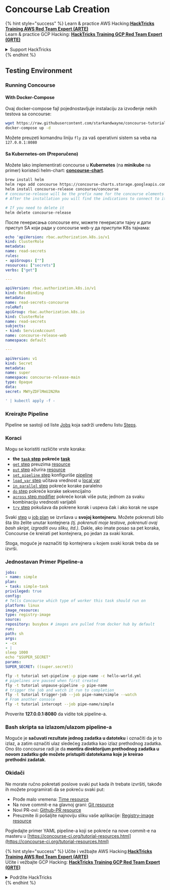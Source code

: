 # Concourse Lab Creation

{% hint style="success" %}
Learn & practice AWS Hacking:<img src="../../.gitbook/assets/image (1).png" alt="" data-size="line">[**HackTricks Training AWS Red Team Expert (ARTE)**](https://training.hacktricks.xyz/courses/arte)<img src="../../.gitbook/assets/image (1).png" alt="" data-size="line">\
Learn & practice GCP Hacking: <img src="../../.gitbook/assets/image (2).png" alt="" data-size="line">[**HackTricks Training GCP Red Team Expert (GRTE)**<img src="../../.gitbook/assets/image (2).png" alt="" data-size="line">](https://training.hacktricks.xyz/courses/grte)

<details>

<summary>Support HackTricks</summary>

* Check the [**subscription plans**](https://github.com/sponsors/carlospolop)!
* **Join the** 💬 [**Discord group**](https://discord.gg/hRep4RUj7f) or the [**telegram group**](https://t.me/peass) or **follow** us on **Twitter** 🐦 [**@hacktricks\_live**](https://twitter.com/hacktricks\_live)**.**
* **Share hacking tricks by submitting PRs to the** [**HackTricks**](https://github.com/carlospolop/hacktricks) and [**HackTricks Cloud**](https://github.com/carlospolop/hacktricks-cloud) github repos.

</details>
{% endhint %}

## Testing Environment

### Running Concourse

#### With Docker-Compose

Ovaj docker-compose fajl pojednostavljuje instalaciju za izvođenje nekih testova sa concourse:
```bash
wget https://raw.githubusercontent.com/starkandwayne/concourse-tutorial/master/docker-compose.yml
docker-compose up -d
```
Možete preuzeti komandnu liniju `fly` za vaš operativni sistem sa veba na `127.0.0.1:8080`

#### Sa Kubernetes-om (Preporučeno)

Možete lako implementirati concourse u **Kubernetes** (na **minikube** na primer) koristeći helm-chart: [**concourse-chart**](https://github.com/concourse/concourse-chart).
```bash
brew install helm
helm repo add concourse https://concourse-charts.storage.googleapis.com/
helm install concourse-release concourse/concourse
# concourse-release will be the prefix name for the concourse elements in k8s
# After the installation you will find the indications to connect to it in the console

# If you need to delete it
helm delete concourse-release
```
После генерисања concourse env, можете генерисати тајну и дати приступ SA који ради у concourse web-у да приступи K8s тајнама:
```yaml
echo 'apiVersion: rbac.authorization.k8s.io/v1
kind: ClusterRole
metadata:
name: read-secrets
rules:
- apiGroups: [""]
resources: ["secrets"]
verbs: ["get"]

---

apiVersion: rbac.authorization.k8s.io/v1
kind: RoleBinding
metadata:
name: read-secrets-concourse
roleRef:
apiGroup: rbac.authorization.k8s.io
kind: ClusterRole
name: read-secrets
subjects:
- kind: ServiceAccount
name: concourse-release-web
namespace: default

---

apiVersion: v1
kind: Secret
metadata:
name: super
namespace: concourse-release-main
type: Opaque
data:
secret: MWYyZDFlMmU2N2Rm

' | kubectl apply -f -
```
### Kreirajte Pipeline

Pipeline se sastoji od liste [Jobs](https://concourse-ci.org/jobs.html) koja sadrži uređenu listu [Steps](https://concourse-ci.org/steps.html).

### Koraci

Mogu se koristiti različite vrste koraka:

* **the** [**`task` step**](https://concourse-ci.org/task-step.html) **pokreće** [**task**](https://concourse-ci.org/tasks.html)
* [`get` step](https://concourse-ci.org/get-step.html) preuzima [resource](https://concourse-ci.org/resources.html)
* [`put` step](https://concourse-ci.org/put-step.html) ažurira [resource](https://concourse-ci.org/resources.html)
* [`set_pipeline` step](https://concourse-ci.org/set-pipeline-step.html) konfiguriše [pipeline](https://concourse-ci.org/pipelines.html)
* [`load_var` step](https://concourse-ci.org/load-var-step.html) učitava vrednost u [local var](https://concourse-ci.org/vars.html#local-vars)
* [`in_parallel` step](https://concourse-ci.org/in-parallel-step.html) pokreće korake paralelno
* [`do` step](https://concourse-ci.org/do-step.html) pokreće korake sekvencijalno
* [`across` step modifier](https://concourse-ci.org/across-step.html#schema.across) pokreće korak više puta; jednom za svaku kombinaciju vrednosti varijabli
* [`try` step](https://concourse-ci.org/try-step.html) pokušava da pokrene korak i uspeva čak i ako korak ne uspe

Svaki [step](https://concourse-ci.org/steps.html) u [job plan](https://concourse-ci.org/jobs.html#schema.job.plan) se izvršava u **svojoj kontejneru**. Možete pokrenuti bilo šta što želite unutar kontejnera _(tj. pokrenuti moje testove, pokrenuti ovaj bash skript, izgraditi ovu sliku, itd.)_. Dakle, ako imate posao sa pet koraka, Concourse će kreirati pet kontejnera, po jedan za svaki korak.

Stoga, moguće je naznačiti tip kontejnera u kojem svaki korak treba da se izvrši.

### Jednostavan Primer Pipeline-a
```yaml
jobs:
- name: simple
plan:
- task: simple-task
privileged: true
config:
# Tells Concourse which type of worker this task should run on
platform: linux
image_resource:
type: registry-image
source:
repository: busybox # images are pulled from docker hub by default
run:
path: sh
args:
- -cx
- |
sleep 1000
echo "$SUPER_SECRET"
params:
SUPER_SECRET: ((super.secret))
```

```bash
fly -t tutorial set-pipeline -p pipe-name -c hello-world.yml
# pipelines are paused when first created
fly -t tutorial unpause-pipeline -p pipe-name
# trigger the job and watch it run to completion
fly -t tutorial trigger-job --job pipe-name/simple --watch
# From another console
fly -t tutorial intercept --job pipe-name/simple
```
Proverite **127.0.0.1:8080** da vidite tok pipeline-a.

### Bash skripta sa izlazom/ulazom pipeline-a

Moguće je **sačuvati rezultate jednog zadatka u datoteku** i označiti da je to izlaz, a zatim označiti ulaz sledećeg zadatka kao izlaz prethodnog zadatka. Ono što concourse radi je da **montira direktorijum prethodnog zadatka u novom zadatku gde možete pristupiti datotekama koje je kreirao prethodni zadatak**.

### Okidači

Ne morate ručno pokretati poslove svaki put kada ih trebate izvršiti, takođe ih možete programirati da se pokreću svaki put:

* Prođe malo vremena: [Time resource](https://github.com/concourse/time-resource/)
* Na nove commit-e na glavnoj grani: [Git resource](https://github.com/concourse/git-resource)
* Novi PR-ovi: [Github-PR resource](https://github.com/telia-oss/github-pr-resource)
* Preuzmite ili pošaljite najnoviju sliku vaše aplikacije: [Registry-image resource](https://github.com/concourse/registry-image-resource/)

Pogledajte primer YAML pipeline-a koji se pokreće na nove commit-e na masteru u [https://concourse-ci.org/tutorial-resources.html](https://concourse-ci.org/tutorial-resources.html)

{% hint style="success" %}
Učite i vežbajte AWS Hacking:<img src="../../.gitbook/assets/image (1).png" alt="" data-size="line">[**HackTricks Training AWS Red Team Expert (ARTE)**](https://training.hacktricks.xyz/courses/arte)<img src="../../.gitbook/assets/image (1).png" alt="" data-size="line">\
Učite i vežbajte GCP Hacking: <img src="../../.gitbook/assets/image (2).png" alt="" data-size="line">[**HackTricks Training GCP Red Team Expert (GRTE)**<img src="../../.gitbook/assets/image (2).png" alt="" data-size="line">](https://training.hacktricks.xyz/courses/grte)

<details>

<summary>Podržite HackTricks</summary>

* Proverite [**planove pretplate**](https://github.com/sponsors/carlospolop)!
* **Pridružite se** 💬 [**Discord grupi**](https://discord.gg/hRep4RUj7f) ili [**telegram grupi**](https://t.me/peass) ili **pratite** nas na **Twitter-u** 🐦 [**@hacktricks\_live**](https://twitter.com/hacktricks\_live)**.**
* **Podelite hakerske trikove slanjem PR-ova na** [**HackTricks**](https://github.com/carlospolop/hacktricks) i [**HackTricks Cloud**](https://github.com/carlospolop/hacktricks-cloud) github repozitorijume.

</details>
{% endhint %}
